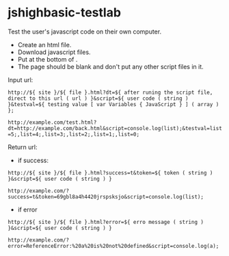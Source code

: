 # jshighbasic-testlab
Test the user's javascript code on their own computer.

- Create an html file.
- Download javascript files.
- Put <script src="test.lab.main.0.0.1.js"></script> at the bottom of <body>.
- The page should be blank and don't put any other script files in it.
  
Input url:
  
  `http://${ site }/${ file }.html?dt=${ after runing the script file, direct to this url ( url ) }&script=${ user code ( string ) }&testval=${ testing value [ var Variables { JavaScript } ] ( array ) };`

 `http://example.com/test.html?dt=http://example.com/back.html&script=console.log(list);&testval=list=5;,list=4;,list=3;,list=2;,list=1;,list=0;`

  Return url:
  
  - if success:
  
  `http://${ site }/${ file }.html?success=t&token=${ token ( string ) }&script=${ user code ( string ) }`
  
  `http://example.com/?success=t&token=69gbl8a4h4420jrspsksjo&script=console.log(list);`

  - if error
  
  `http://${ site }/${ file }.html?error=${ erro message ( string ) }&script=${ user code ( string ) }`
  
  `http://example.com/?error=ReferenceError:%20a%20is%20not%20defined&script=console.log(a);`
